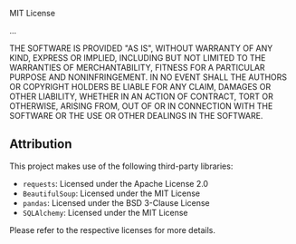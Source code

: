 MIT License

...

THE SOFTWARE IS PROVIDED "AS IS", WITHOUT WARRANTY OF ANY KIND, EXPRESS OR
IMPLIED, INCLUDING BUT NOT LIMITED TO THE WARRANTIES OF MERCHANTABILITY,
FITNESS FOR A PARTICULAR PURPOSE AND NONINFRINGEMENT. IN NO EVENT SHALL THE
AUTHORS OR COPYRIGHT HOLDERS BE LIABLE FOR ANY CLAIM, DAMAGES OR OTHER
LIABILITY, WHETHER IN AN ACTION OF CONTRACT, TORT OR OTHERWISE, ARISING FROM,
OUT OF OR IN CONNECTION WITH THE SOFTWARE OR THE USE OR OTHER DEALINGS IN THE
SOFTWARE.

## Attribution
This project makes use of the following third-party libraries:
- `requests`: Licensed under the Apache License 2.0
- `BeautifulSoup`: Licensed under the MIT License
- `pandas`: Licensed under the BSD 3-Clause License
- `SQLAlchemy`: Licensed under the MIT License

Please refer to the respective licenses for more details.
